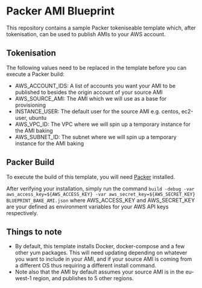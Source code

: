 # Packer AMI Blueprint

This repository contains a sample Packer tokeniseable template which, after tokenisation, can be used to publish AMIs to your AWS account.

## Tokenisation
The following values need to be replaced in the template before you can execute a Packer build:
* AWS_ACCOUNT_IDS: A list of accounts you want your AMI to be published to besides the origin account of your source AMI
* AWS_SOURCE_AMI: The AMI which we will use as a base for provisioning
* INSTANCE_USER: The default user for the source AMI e.g. centos, ec2-user, ubuntu
* AWS_VPC_ID: The VPC where we will spin up a temporary instance for the AMI baking
* AWS_SUBNET_ID: The subnet where we will spin up a temporary instance for the AMI baking

## Packer Build
To execute the build of this template, you will need [Packer](https://www.packer.io/intro/getting-started/setup.html) installed.

After verifying your installation, simply run the command  ```build -debug -var aws_access_key=${AWS_ACCESS_KEY} -var aws_secret_key=${AWS_SECRET_KEY} BLUEPRINT_BAKE_AMI.json``` where AWS_ACCESS_KEY and AWS_SECRET_KEY are your defined as environment variables for your AWS API keys respectively.

## Things to note
* By default, this template installs Docker, docker-compose and a few other yum packages. This will need updating depending on whatever you want to include in your AMI, and if your source AMI is coming from a different OS thus requiring a different install command.
* Note also that the AMI by default assumes your source AMI is in the eu-west-1 region, and publishes to 5 other regions.

